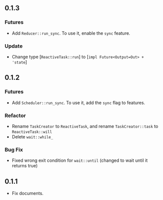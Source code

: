 ## 0.1.3

### Futures

- Add `Reducer::run_sync`. To use it, enable the `sync` feature.

### Update

- Change type [`ReactiveTask::run`] to [`impl Future<Output=Out> + 'state`]

## 0.1.2

### Futures

- Add `Scheduler::run_sync`. To use it, add the `sync` flag to features.

### Refactor

- Rename `TaskCreator` to `ReactiveTask`, and rename `TaskCreator::task` to `ReactiveTask::will`
- Delete `wait::while_` 

### Bug Fix

- Fixed wrong exit condition for `wait::until` (changed to wait until it returns true)


## 0.1.1

- Fix documents.